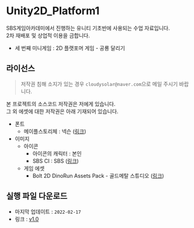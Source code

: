 # Unity2D_Platform1 #
SBS게임아카데미에서 진행하는 유니티 기초반에 사용되는 수업 자료입니다.  
2차 재배포 및 상업적 이용을 금합니다.  

- 세 번째 미니게임 : 2D 플랫포머 게임 - 공룡 달리기

## 라이선스 ##
> 저작권 침해 소지가 있는 경우 `cloudysolar@naver.com`으로 메일 주시기 바랍니다.

본 프로젝트의 소스코드 저작권은 저에게 있습니다.  
그 외 에셋에 대한 저작권은 아래 기재되어 있습니다.

- 폰트
  - 메이플스토리체 : 넥슨 ([링크](https://maplestory.nexon.com/Media/Font))
- 이미지
  - 아이콘
    - 아이콘의 캐릭터 : 본인
    - SBS CI : SBS ([링크](https://programs.sbs.co.kr/special/sbspr/basicinfo/70918))
  - 게임 에셋
    - Bolt 2D DinoRun Assets Pack - 골드메탈 스튜디오 ([링크](https://assetstore.unity.com/packages/2d/characters/bolt-2d-dinorun-assets-pack-188721))
    
## 실행 파일 다운로드 ##
- 마지막 업데이트 : `2022-02-17`
- 링크 : [v1.0](https://github.com/cloudysolar/Unity_Platform1/releases/tag/v1.0)
